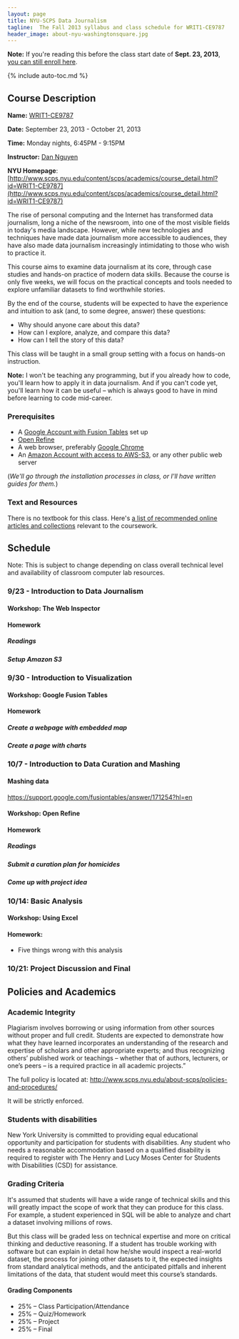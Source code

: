 ```yaml
---
layout: page
title: NYU-SCPS Data Journalism 
tagline:  The Fall 2013 syllabus and class schedule for WRIT1-CE9787
header_image: about-nyu-washingtonsquare.jpg
---
```


**Note:** If you're reading this before the class start date of **Sept. 23, 2013**, [you can still enroll here](http://www.scps.nyu.edu/content/scps/academics/course_detail.html?id=WRIT1-CE9787#sectionBlock).


{% include auto-toc.md %}

## Course Description

**Name:** [WRIT1-CE9787](http://www.scps.nyu.edu/content/scps/academics/course_detail.html?id=WRIT1-CE9787)

**Date:** September 23, 2013 - October 21, 2013

**Time:** Monday nights, 6:45PM - 9:15PM

**Instructor:** [Dan Nguyen](/about/#about-the-author)


**NYU Homepage**: [http://www.scps.nyu.edu/content/scps/academics/course_detail.html?id=WRIT1-CE9787](http://www.scps.nyu.edu/content/scps/academics/course_detail.html?id=WRIT1-CE9787)

The rise of personal computing and the Internet has transformed data journalism, long a niche of the newsroom, into one of the most visible fields in today's media landscape. However, while new technologies and techniques have made data journalism more accessible to audiences, they have also made data journalism increasingly intimidating to those who wish to practice it.

This course aims to examine data journalism at its core, through case studies and hands-on practice of modern data skills. Because the course is only five weeks, we will focus on the practical concepts and tools needed to explore unfamiliar datasets to find worthwhile stories.

By the end of the course, students will be expected to have the experience and intuition to ask (and, to some degree, answer) these questions:

-  Why should anyone care about this data?
-  How can I explore, analyze, and compare this data?
-  How can I tell the story of this data?

This class will be taught in a small group setting with a focus on hands-on instruction.


**Note:** I won't be teaching any programming, but if you already how to code, you'll learn how to apply it in data journalism. And if you can't code yet, you'll learn how it can be useful &ndash; which is always good to have in mind before learning to code mid-career.


### Prerequisites 

- A [Google Account with Fusion Tables](https://support.google.com/fusiontables/answer/2571232?hl=en&ref_topic=1652595) set up
- [Open Refine](http://openrefine.org/)
- A web browser, preferably [Google Chrome](https://www.google.com/intl/en/chrome/browser/)
- An [Amazon Account with access to AWS-S3](http://aws.amazon.com/s3/), or any other public web server

(*We'll go through the installation processes in class, or I'll have written guides for them.*)


### Text and Resources

There is no textbook for this class. Here's [a list of recommended online articles and collections](/readings) relevant to the coursework.



## Schedule

Note: This is subject to change depending on class overall technical level and availability of classroom computer lab resources.


### 9/23 - Introduction to Data Journalism


#### Workshop: The Web Inspector
#### Homework

##### Readings
##### Setup Amazon S3 


### 9/30 - Introduction to Visualization

#### Workshop: Google Fusion Tables

#### Homework

##### Create a webpage with embedded map

##### Create a page with charts


### 10/7 - Introduction to Data Curation and Mashing

#### Mashing data

https://support.google.com/fusiontables/answer/171254?hl=en


#### Workshop: Open Refine

#### Homework

##### Readings

##### Submit a curation plan for homicides

##### Come up with project idea



### 10/14: Basic Analysis


#### Workshop: Using Excel

#### Homework:

- Five things wrong with this analysis



### 10/21: Project Discussion and Final




## Policies and Academics


### Academic Integrity

Plagiarism involves borrowing or using information from other sources without proper and full credit. Students are expected to demonstrate how what they have learned incorporates an understanding of the research and expertise of scholars and other appropriate experts; and thus recognizing others’ published work or teachings – whether that of authors, lecturers, or one’s peers – is a required practice in all academic projects.” 

The full policy is located at: http://www.scps.nyu.edu/about-scps/policies-and-procedures/  

It will be strictly enforced.

### Students with disabilities

New York University is committed to providing equal educational opportunity and participation for students with disabilities. Any student who needs a reasonable accommodation based on a qualified disability is required to register with The Henry and Lucy Moses Center for Students with Disabilities (CSD) for assistance.


### Grading Criteria

It's assumed that students will have a wide range of technical skills and this will greatly impact the scope of work that they can produce for this class. For example, a student experienced in SQL will be able to analyze and chart a dataset involving millions of rows. 

But this class will be graded less on technical expertise and more on critical thinking and deductive reasoning. If a student has trouble working with software but can explain in detail how he/she would inspect a real-world dataset, the process for joining other datasets to it, the expected insights from standard analytical methods, and the anticipated pitfalls and inherent limitations of the data, that student would meet this course’s standards.

#### Grading Components

- 25% &ndash; Class Participation/Attendance 
- 25% &ndash; Quiz/Homework
- 25% &ndash; Project
- 25% &ndash; Final






